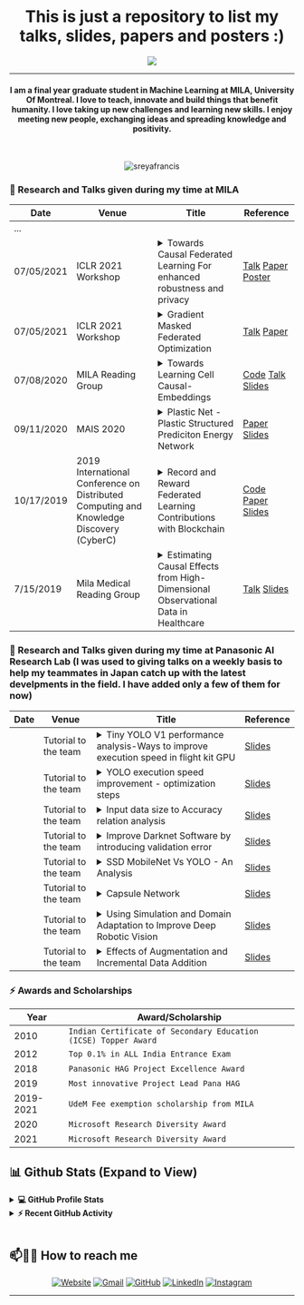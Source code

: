 


<h1 align="center"> This is just a repository to list my talks, slides, papers and posters  :) </h1>
<p align="center">
  <a href="https://github.com/DenverCoder1/readme-typing-svg"><img src="https://readme-typing-svg.herokuapp.com?lines=Federated+Learning;Causal+Machine+Learning;MedicalAI%20|%20Blockchain%20|%20NLP%20;Project%20Management;Always%20learning%20new%20things&center=true&width=500&height=50"></a>
</p>
<hr/>
<h4 align="center"> I am a final year graduate student in Machine Learning at MILA, University Of Montreal. I love to teach, innovate and build things that benefit humanity. I love taking up new challenges and learning new skills. I enjoy meeting new people, exchanging ideas and spreading knowledge and positivity.</h4>
<br>
<p align="center"> <img src="https://komarev.com/ghpvc/?username=sreyafrancis&label=Profile%20views&color=0e75b6&style=plastic" alt="sreyafrancis" /> </p>




### 📕 Research and Talks given during my time at MILA

| Date | Venue | Title | Reference |
|---|--|--|----|
| ... | | | |
|07/05/2021|ICLR 2021 Workshop|<details><summary>Towards Causal Federated Learning For enhanced robustness and privacy </summary><p>Federated Learning is an emerging privacy-preserving distributed machine learning approach to building a shared model by performing distributed training locally on participating devices (clients) and aggregating the local models into a global one. As this approach prevents data collection and aggregation, it helps in reducing associated privacy risks to a great extent. However, the data samples across all participating clients are usually not independent and identically distributed (non-iid), and Out of Distribution(OOD) generalization for the learned models can be poor. Besides this challenge, federated learning also remains vulnerable to various attacks on security wherein a few malicious participating entities work towards inserting backdoors, degrading the generated aggregated model as well as inferring the data owned by participating entities. In this paper, we propose an approach for learning invariant (causal) features common to all participating clients in a federated learning setup and analyze empirically how it enhances the Out of Distribution (OOD) accuracy as well as the privacy of the final learned model.</p></details> | [Talk](https://slideslive.com/38955533/towards-causal-federated-learning-for-enhanced-robustness-and-privacy?ref=speaker-22937-latest) [Paper](https://arxiv.org/pdf/2104.06557.pdf) [Poster](https://github.com/francissre/francissre/blob/main/MILA/WorkshopPoster%20(1).pdf)|
|07/05/2021|ICLR 2021 Workshop|<details><summary>Gradient Masked Federated Optimization</summary><p>Federated Averaging (FedAVG) has become the most popular federated learning algorithm due to its simplicity and low communication overhead. We use simple examples to show that FedAVG has the tendency to sew together the optima across the participating clients. These sewed optima exhibit poor generalization when used on a new client with new data distribution. Inspired by the invariance principles in (Arjovsky et al., 2019; Parascandolo et al., 2020), we focus on learning a model that is locally optimal across the different clients simultaneously. We propose a modification to FedAVG algorithm to include masked gradients (AND-mask from (Parascandolo et al., 2020)) across the clients and uses them to carry out an additional server model update. We show that this algorithm achieves better accuracy (out-of-distribution) than FedAVG, especially when the data is non-identically distributed across clients.</p></details> | [Talk](https://iclr.cc/virtual/2021/workshop/2148) [Paper](https://arxiv.org/pdf/2104.10322.pdf)|
|07/08/2020| MILA Reading Group |<details><summary>Towards Learning Cell Causal-Embeddings</summary><p> We want to take advantage of the different environments (growth conditions, cell lines) present in gene expression datasets to get a better insight into the actual mechanisms that happen inside the cell. We would like to avoid relying on any explicit prior knowledge such as pathways that are always incomplete.We propose a multi-environment training procedure that aims at learning cell embeddings which are disentangled from the drug effect point of view. Our model is similar to a Conditional VAE along with an attention mechanism that can sparsely modify the prior distribution in latent space based on the environment.</p></details>|[Code](https://github.com/Bertinus/causal_cell_embedding) [Talk](https://github.com/ieee8023/medical-reading-group) [Slides](https://github.com/francissre/francissre/blob/main/MILA/CausalCEmb_Presentation.pdf) |
|09/11/2020| MAIS 2020 |<details><summary>Plastic Net - Plastic Structured Prediciton Energy Network</summary><p> No current algorithm or network can learn all the possible shapes in a scene. In this project, we take on the task of explicit representation by predicting the configuration of a graph of features with an energy network.  Using both the information encoded in the vertices and edges of the graph of simple geometric features, we find what shapes arise in a point cloud.  We've decided to work on point cloud as it the most difficult setting, and most methods in it can be generalized to one with more information.  Unlike images, semantic learning on 3D point clouds using a deep network is challenging due to the natural way data is unstructured. Hence we aim to do graph partitioning with the goal of finding the lowest cost unions, but where the result of alterations is unknown unless we compute the energy.   But also with the possibility of edge additions.  In a sense like a flow of mixed elements: if we let a node flow into a set, that element may "react" to increase or dampen the energy.   Finally, we want unsupervised learning as most use cases have no ground truth; we simply want the best solution. We hope the network architecture presented here will the reader's interest as much it did ours.</p></details>| [Paper](https://github.com/sreyafrancis/PlasticNet/blob/master/Project_Report.pdf) [Slides](https://github.com/sreyafrancis/PlasticNet/blob/master/PlasticNet_ppt.pptx) |
|10/17/2019|2019 International Conference on Distributed Computing and Knowledge Discovery (CyberC)|<details><summary>Record and Reward Federated Learning Contributions with Blockchain</summary><p>Although Federated Learning allows for participants to contribute their local data without it being revealed, it faces issues in data security and in accurately paying participants for quality data contributions. In this paper, we propose an EOS Blockchain design and workflow to establish data security, a novel validation error based metric upon which we qualify gradient uploads for payment, and implement a small example of our blockchain Federated Learning model to analyze its performance.</p></details> | [Code](https://github.com/sreyafrancis/BlockchainForFederatedLearning) [Paper](https://ieeexplore.ieee.org/abstract/document/8945913) [Slides](https://github.com/sreyafrancis/BlockchainForFederatedLearning/blob/master/IFT6055_Blockchain%2BFL/BlockchainForFederatedLearning.pdf)|
| 7/15/2019| Mila Medical Reading Group |  <details><summary> Estimating Causal Effects from High-Dimensional Observational Data in Healthcare </summary><p>Everyone wants to make better decisions. The impact of a decision on an outcome of interest is called a causal effect, and is traditionally estimated by performing randomized experiments. However, large data sources such as electronic medical records present opportunities to study causal effects of interventions that are difficult to evaluate through experiments. One example is the management of septic patients in the ICU. This typically involves performing several interventions in sequence, the choice of one depending on the outcome of others. Successfully evaluating the effect of these choices depends on strong assumptions, such as having adjusted for all confounding variables. While many argue that having high-dimensional data increases the likelihood of this assumption being true, it also introduces new challenges: the more variables we use for estimating effects, the less likely that patients who received different treatments are similar in all of them. In this talk, we will discuss causal effect estimation and treatment group overlap. We will also discuss the potential outcomes framework, classical methods for estimating causal effects, as well as new ones, tailored for working with large datasets.</p></details> | [Talk](https://github.com/ieee8023/medical-reading-group) [Slides](https://github.com/ieee8023/medical-reading-group/blob/master/slides/SreyaFrancis-CausalEffectEstimationInHealthcare.pdf) |

### 📕 Research and Talks given during my time at Panasonic AI Research Lab (I was used to giving talks on a weekly basis to help my teammates in Japan catch up with the latest develpments in the field. I have added only a few of them for now)

| Date | Venue | Title | Reference |
|---|--|--|----|
|  |Tutorial to the team|<details><summary>Tiny YOLO V1 performance analysis-Ways to improve execution speed in flight kit GPU  </summary><p>Analysis of ways to reduce execution speed of Tiny YOLO V1 in flightkit GPU with an in depth PrecisionLoss comparison of Tiny YOLO V1 32 to that of 16Bit.</p></details>|[Slides](https://github.com/francissre/francissre/blob/main/Panasonic/20171113_32Vs16Bit_PrecisionLoss_comparison.pdf) |
|  |Tutorial to the team|<details><summary>YOLO execution speed improvement - optimization steps</summary><p>YOLO execution speed improvement - optimization steps as well as issues faced  </p></details> |[Slides](https://github.com/francissre/francissre/blob/main/Panasonic/20171120_YOLOExecutionSpeedImprovement.pdf) |
|  |Tutorial to the team|<details><summary>Input data size to Accuracy relation analysis  </summary><p>  </p></details> |[Slides](https://github.com/francissre/francissre/blob/main/Panasonic/20171130_ReducedInputSize_Experiment.pdf) |
|  |Tutorial to the team|<details><summary>Improve Darknet Software by introducing validation error  </summary><p>  </p></details> |[Slides](https://github.com/francissre/francissre/blob/main/Panasonic/20171227_ValidationLoss.pdf) |
|  |Tutorial to the team|<details><summary>SSD MobileNet Vs YOLO - An Analysis </summary><p>  </p></details> |[Slides](https://github.com/francissre/francissre/blob/main/Panasonic/SSD%20with%20MobileNets.pdf) |
|  |Tutorial to the team|<details><summary>Capsule Network</summary><p>  </p></details> |[Slides](https://github.com/francissre/francissre/blob/main/Panasonic/CapsuleNetworks-converted.pdf) |
|  |Tutorial to the team|<details><summary>Using Simulation and Domain Adaptation to Improve Deep Robotic Vision</summary><p>  </p></details> |[Slides](https://github.com/francissre/francissre/blob/main/Panasonic/DeepRoboticVision.pdf) |
|  |Tutorial to the team|<details><summary>Effects of Augmentation and Incremental Data Addition</summary><p>  </p></details> |[Slides](https://github.com/francissre/francissre/blob/main/Panasonic/Increment_experiment.pdf) |

### ⚡ Awards and Scholarships

| Year | Award/Scholarship | 
|---|--|
|2010|`Indian Certificate of Secondary Education (ICSE) Topper Award`|
|2012|`Top 0.1% in ALL India Entrance Exam`|
|2018|`Panasonic HAG Project Excellence Award`|
|2019|`Most innovative Project Lead Pana HAG`|
|2019-2021|`UdeM Fee exemption scholarship from MILA`|
|2020|`Microsoft Research Diversity Award`|
|2021|`Microsoft Research Diversity Award`|


## 📊 Github Stats (Expand to View) 


<details> 
  <summary><b>💻 GitHub Profile Stats</b></summary>
  <br/>
  <p align="center"><img align="center" src="https://github-readme-stats.vercel.app/api?username=sreyafrancis&include_all_commits=true&count_private=true&show_icons=true&line_height=20&title_color=7A7ADB&icon_color=2234AE&text_color=D3D3D3&bg_color=0,000000,130F40" alt="Sreya's Github Stats"></p>
<br/>
  &nbsp;
	 <p align="center"><img src="https://github-readme-stats.vercel.app/api/top-langs?username=sreyafrancis&show_icons=true&locale=en&layout=compact&theme=algolia" alt="sreyafrancis" height="192px"/></p>
  <br/>
  <b>Note:</b> Top languages is only a metric of the languages my public code consists of and doesn't reflect experience or skill level.
  </p>
</details>


<details>
  <summary><b>⚡ Recent GitHub Activity</b></summary>
  <br/>
   <a href="https://github.com/sreyafrancis"><img alt="Sreya's Activity Graph" src="https://activity-graph.herokuapp.com/graph?username=sreyafrancis&custom_title=Sreya%20Francis's%20Contribution%20Graph&theme=react-dark" /></a>
  <br/>
	<summary><b>🔥 GitHub streak stats </b></summary>
  <br/>
	<p align="center"><img src="https://github-readme-streak-stats.herokuapp.com/?user=sreyafrancis&theme=algolia" alt="sreyafrancis"  /></p>
<br/>
</details>


	
	

<br/>

## 📫🙋‍♀️ How to reach me
<p align="center">
  <a href="https://scholar.google.com/citations?user=gMEpjJQAAAAJ&hl=en/"><img src="https://img.icons8.com/bubbles/50/000000/web.png" alt="Website"/></a>
	<a href="mailto: sreya.francis@umontreal.ca "><img src="https://img.icons8.com/bubbles/50/000000/gmail.png" alt="Gmail"/></a>
	<a href="https://github.com/sreyafrancis"><img src="https://img.icons8.com/bubbles/50/000000/github.png" alt="GitHub"/></a>
	<a href="https://sreyafrancis.github.io"><img src="https://img.icons8.com/bubbles/50/000000/linkedin.png" alt="LinkedIn"/></a>
	<a href="https://instagram.com/sreyafrancis"><img src="https://img.icons8.com/bubbles/50/000000/instagram.png" alt="Instagram"/></a>
	
	
</p>

<hr/>


